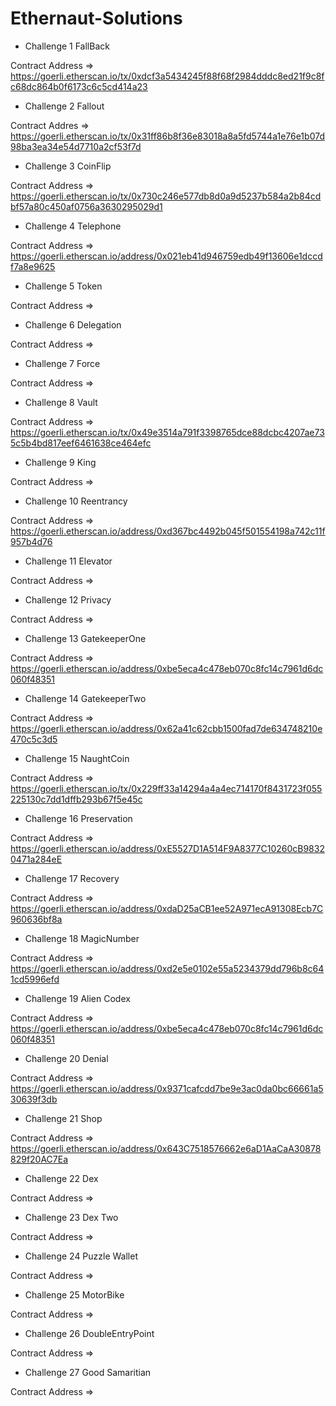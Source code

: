 # Ethernaut-Solutions

- Challenge 1 FallBack

Contract Address => https://goerli.etherscan.io/tx/0xdcf3a5434245f88f68f2984dddc8ed21f9c8fc68dc864b0f6173c6c5cd414a23

- Challenge 2 Fallout

Contract Addres => https://goerli.etherscan.io/tx/0x31ff86b8f36e83018a8a5fd5744a1e76e1b07d98ba3ea34e54d7710a2cf53f7d

- Challenge 3 CoinFlip

Contract Address => https://goerli.etherscan.io/tx/0x730c246e577db8d0a9d5237b584a2b84cdbf57a80c450af0756a3630295029d1

- Challenge 4 Telephone

Contract Address => https://goerli.etherscan.io/address/0x021eb41d946759edb49f13606e1dccdf7a8e9625

- Challenge 5 Token

Contract Address => 

- Challenge 6 Delegation

Contract Address => 

- Challenge 7 Force

Contract Address => 

- Challenge 8 Vault

Contract Address => https://goerli.etherscan.io/tx/0x49e3514a791f3398765dce88dcbc4207ae735c5b4bd817eef6461638ce464efc

- Challenge 9 King

Contract Address => 

- Challenge 10 Reentrancy

Contract Address => https://goerli.etherscan.io/address/0xd367bc4492b045f501554198a742c11f957b4d76


- Challenge 11 Elevator

Contract Address => 

- Challenge 12 Privacy

Contract Address => 

- Challenge 13 GatekeeperOne

Contract Address => https://goerli.etherscan.io/address/0xbe5eca4c478eb070c8fc14c7961d6dc060f48351

- Challenge 14 GatekeeperTwo

Contract Address => https://goerli.etherscan.io/address/0x62a41c62cbb1500fad7de634748210e470c5c3d5

- Challenge 15 NaughtCoin

Contract Address => https://goerli.etherscan.io/tx/0x229ff33a14294a4a4ec714170f8431723f055225130c7dd1dffb293b67f5e45c

- Challenge 16 Preservation

Contract Address => https://goerli.etherscan.io/address/0xE5527D1A514F9A8377C10260cB98320471a284eE

- Challenge 17 Recovery

Contract Address => https://goerli.etherscan.io/address/0xdaD25aCB1ee52A971ecA91308Ecb7C960636bf8a

- Challenge 18 MagicNumber

Contract Address => https://goerli.etherscan.io/address/0xd2e5e0102e55a5234379dd796b8c641cd5996efd

- Challenge 19 Alien Codex

Contract Address => https://goerli.etherscan.io/address/0xbe5eca4c478eb070c8fc14c7961d6dc060f48351

- Challenge 20 Denial

Contract Address => https://goerli.etherscan.io/address/0x9371cafcdd7be9e3ac0da0bc66661a530639f3db

- Challenge 21 Shop

Contract Address => https://goerli.etherscan.io/address/0x643C7518576662e6aD1AaCaA30878829f20AC7Ea

- Challenge 22 Dex

Contract Address => 

- Challenge 23 Dex Two

Contract Address => 

- Challenge 24 Puzzle Wallet

Contract Address => 

- Challenge 25 MotorBike

Contract Address => 

- Challenge 26 DoubleEntryPoint

Contract Address => 

- Challenge 27 Good Samaritian

Contract Address => 



